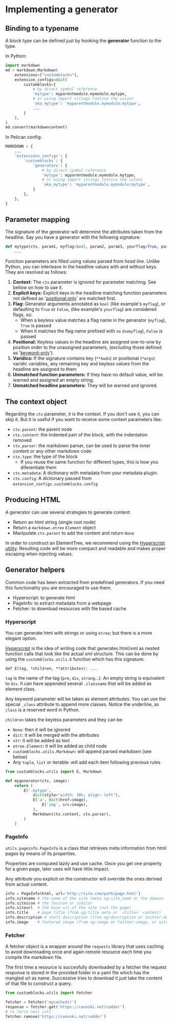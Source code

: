 # Implementing a generator

## Binding to a typename

A block type can be defined just by hooking the **generator** function to the type.

In Python:

```python
import markdown
md = markdown.Markdown(
    extensions=["customblocks"],
    extension_configs=dict(
        customblocks={
            # by direct symbol reference
            'mytype': myparentmodule.mymodule.mytype,
            # or using import strings (notice the colon)
            'aka_mytype': 'myparentmodule.mymodule:mytype',
            ...
        }
    ),
)
md.convert(markdowncontent)
```

In Pelican config:

```python
MARKDOWN = {
    ...
    'extensions_configs': {
        'customblocks': {
            'generators': {
                # by direct symbol reference
                'mytype': myparentmodule.mymodule.mytype,
                # or using import strings (notice the colon)
                'aka_mytype': 'myparentmodule.mymodule:mytype',
            }
        },
    },
}
```

## Parameter mapping

The signature of the generator will determine the attributes taken from the headline.
Say you have a generator with the following signature:

```python
def mytype(ctx, param1, myflag:bool, param2, param3, yourflag=True, param4='default2'):
    ...
```

Function parameters are filled using values parsed from _head line_.
Unlike Python, you can interleave in the headline values with and without keys.
They are resolved as follows:

1. **Context:** The `ctx` parameter is ignored for parameter matching. See bellow on how to use it.
1. **Explicit keys:** Explicit keys in the headline matching function parameters not defined as '[positional only](positional-only)' are matched first.
1. **Flag:** Generator arguments annotated as `bool` (like example's `myflag`), or defaulting to `True` or `False`, (like example's `yourflag`) are considered flags, so:
    - When a keyless value matches a flag name in the generator (`myflag`), `True` is passed
    - When it matches the flag name prefixed with `no` (`nomyflag`), `False` is passed
1. **Positional:** Keyless values in the headline are assigned one-to-one by position order to the unassigned parameters, (excluding those defined as '[keyword-only]').
1. **Varidics:** If the signature contains key (`**kwds`) or positional (`*args`) varidic variables, any remaining key and keyless values from the headline are assigned to them
1. **Unmatched function parameters:** If they have no default value, will be warned and assigned an empty string.
1. **Unmatched headline parameters:** They will be warned and ignored.

[keyword-only]: https://www.python.org/dev/peps/pep-3102/
[positional-only]: https://www.python.org/dev/peps/pep-0570/

## The context object

Regarding the `ctx` parameter, it is the context.
If you don't use it, you can skip it.
But it is useful if you want to receive some context parameters like:

- `ctx.parent`: the parent node
- `ctx.content`: the indented part of the block, with the indentation removed
- `ctx.parser`: the markdown parser, can be used to parse the inner content or any other markdown code
- `ctx.type`: the type of the block
    - If you reuse the same function for different types, this is how you diferentiate them
- `ctx.metadata`: A dictionary with metadata from your metadata plugin.
- `ctx.config`: A dictionary passed from `extension_configs.customblocks.config`

## Producing HTML

A generator can use several strategies to generate content:

- Return an html string (single root node)
- Return a `markdown.etree` `Element` object
- Manipulate `ctx.parent` to add the content and return `None`

In order to construct an ElementTree,
we recommend using the [Hyperscript utility](#hyperscript).
Resulting code will be more compact and readable and
makes proper escaping when injecting values.


## Generator helpers

Common code has been extracted from predefined generators.
If you need this functionality you are encouraged to use them.

- Hyperscript: to generate html
- PageInfo: to extract metadata from a webpage
- Fetcher: to download resources with file based cache


### Hyperscript

You can generate html with strings or using `etree`; but there is a more elegant option.

[Hyperscript] is the idea of writing code that generates html/xml
as nested function calls that look like the actual xml structure.
This can be done by using the `customblocks.utils.E` function which has this signature:

```
def E(tag, *children, **attributes): ...
```

`tag` is the name of the tag (`pre`, `div`, `strong`...).
An empty string is equivalent to `div`.
It can have appended several `.classname` that will be added as element class.

Any keyword parameter will be taken as element attributes.
You can use the special `_class` attribute to append more classes.
Notice the underline, as `class` is a reserved word in Python.

`children` takes the keyless parameters and they can be:

- `None`: then it will be ignored
- `dict`: it will be merged with the attributes
- `str`: it will be added as text
- `etree.Element`: it will be added as child node
- `customblocks.utils.Markdown`: will append parsed markdown (see below)
- Any `tuple`, `list` or iterable: will add each item following previous rules

```python
from customblocks.utils import E, Markdown

def mygenerator(ctx, image):
	return (
		E('.mytype',
			dict(style="width: 30%; align: left"),
			E('a', dict(href=image),
				E('img', src=image),
			),
			Markdown(ctx.content, ctx.parser),
		)
	)
```

[Hyperscript]: http://hyperhype.github.io/hyperscript/

### PageInfo

`utils.pageinfo.PageInfo` is a class that retrieves
meta information from html pages by means of its properties.

Properties are computed lazily and use cache.
Once you get one property for a given page, later uses will have little impact.

Any attribute you explicit on the constructor will override
the ones derived from actual content.

```python
info = PageInfo(html, url='http://site.com/path/page.html')
info.sitename # the name of the site (meta og:site_name or the domain
info.siteicon # the favicon or similar
info.siteurl  # the base url of the site (not the page)
info.title    # page title (from og:title meta or `<title>` content)
info.description # short description (from og:description or twitter:description)
info.image    # featured image (from og:image or twitter:image, or site image)
```

### Fetcher

A fetcher object is a wrapper around the `requests` library
that uses caching to avoid downloading once and again remote resource
each time you compile the markdown file.

The first time a resource is succesfully downloaded by a fetcher
the request response is stored in the provided folder in a yaml file
which has the mangled url as name.
Successive tries to download it just take the content of that file
to construct a query.

```python
from customblocks.utils import Fetcher

fetcher = Fetcher('mycachedir')
response = fetcher.get('https://canvoki.net/codder')
# to force next call
fetcher.remove('https://canvoki.net/codder')
```



